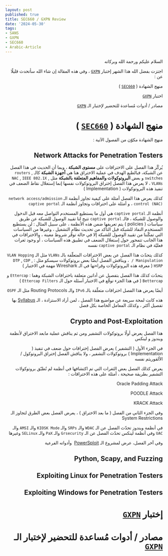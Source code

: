 ```yaml
---
layout: post
published: true
title: SEC660 / GXPN Review
date: '2024-05-30'
tags:
- SANS
- GXPN
- SEC660
- Arabic-Article
---
```


<div dir="rtl" markdown="1">

السلام عليكم ورحمة الله وبركاته 

اجتزت بفضل الله هذا الشهر إختبار  [`GXPN`](https://www.giac.org/certifications/exploit-researcher-advanced-penetration-tester-gxpn/) ، وفي هذه المقالة إن شاء الله سأتحدث قليلًا عن : 

منهج الشهادة ( [`SEC660`](https://www.sans.org/cyber-security-courses/advanced-penetration-testing-exploits-ethical-hacking/) )

اختبار [`GXPN`](https://www.giac.org/certifications/exploit-researcher-advanced-penetration-tester-gxpn/)

مصادر / أدوات مُساعدة للتحضير لإختبار الـ [`GXPN`](https://www.giac.org/certifications/exploit-researcher-advanced-penetration-tester-gxpn/)


# منهج الشهادة ( [`SEC660`](https://www.sans.org/cyber-security-courses/advanced-penetration-testing-exploits-ethical-hacking/) )
منهج الشهادة مكوّن من الفصول الآتية : 

## Network Attacks for Penetration Testers
يُركّز هذا الفصل على الاختراقات على **مستوى الشبكة** ، وبما أن الحديث في هذا الفصل عن الشبكة، فبالطبع الهدف في عملية الاختراق هنا هي **أجهزة الشبكة**
كالـ `routers` , `switches`  و بعض **البروتوكولات والمفاهيم المتعلقة بالشبكة** مثل `NAC` , `IEEE 802.1X` , `VLANs` ، لا يعرض هذا الفصل إختراق البروتوكولات نفسها إنما إستغلال نقاط الضعف في تنفيذ هذه البروتوكولات ( Implementation ) 

كذلك يعرض هذا الفصل أمثلة على كيفية تجاوز أنظمة الـ `network access/admission control (NAC)` ، و أمثلة على اختراقات وتجاوز أنظمة الـ `captive portal` 

أنظمة الـ `captive portal` هي أول ما يستطيع المستخدم التواصل معه قبل الدخول والوصول للشبكة ، فالـ `captive portal` تتيح لنا تقييد الوصول للشبكة عن طريق سياسات ( policies ) يتم تعريفها ضمن هذه الأنظمة ، على سبيل المثال : لن يستطيع المستخدم النفاذ للشبكة قبل التأكد من تحديث نظام التشغيل ، وغيرها من السياسات التي تمكّننا من تقييد الوصول للشبكة إلا في حالة توفّر شروط معينة ، والاختراقات في هذا الجانب تتمحور حول إستغلال الضعف في تطبيق هذه السياسات ، أو وجود ثغرات فعليّة في نظام الـ `captive portal` نفسه 

كذلك يتحدّث هذا الفصل عن بعض الاختراقات المتعلّقة بالـ `VLANs` مثل الـ `VLAN Hopping / Manipulation`  ، ويناقش الفصل أيضًا بعض بروتوكولات سيسكو مثل : `DTP` , `CDP` , `HSRP`  ( معرفة هذه البروتوكولات وقراءتها في الـ Wireshark مهمة في الاختبار ) 

يتحدّث كذلك هذا الفصل بتفصيل عن أداتين متعلقة باختراقات الشبكة وهما : `Ettercap` و `Bettercap` ( في هذا الجزء توقّع في الاختبار أسئلة حول الـ `Ettercap Filters` )

أيضًا يعرض هذا الفصل اختراقات متعلّقة بالـ `IPv6` والـ Routing Protocols مثل الـ `OSPF` 

هذه كانت لمحة سريعة عن مواضيع هذا الفصل ، لمن أراد الاستزادة ، الـ [Syllabus](https://www.sans.org/cyber-security-courses/advanced-penetration-testing-exploits-ethical-hacking/) بها تفصيل أكثر ، وكذلك المعامل الخاصة بكل فصل 

## Crypto and Post-Exploitation
هذا الفصل يعرض أولًا بروتوكولات التشفير ومن ثم يناقش عملية مابعد الاختراق لأنظمة ويندوز و لينكس 

في الجزء الأول ( التشفير ) يعرض الفصل إختراقات حول ضعف في تنفيذ ( Implementation ) بروتوكولات التشفير ، ولا يناقش الفصل إختراق البروتوكول / الألقوريثم نفسه 

يعرض كذلك الفصل بعض الثغرات التي تم اكتشافها في أنظمة لم تُطبّق بروتوكولات التشفير بطريقة صحيحة ، أمثلة على هذه الاختراقات : 

Oracle Padding Attack 

POODLE Attack

KRACK Attack 

وفي الجزء الثاني من الفصل ( ما بعد الاختراق ) ، يعرض الفصل بعض الطرق لتجاوز الـ System Restrictions 

في أنظمة ويندوز تحدّث الفصل عن الـ `WDAC` والـ `SRPs` والـ `KIOSK Mode` والـ `AMSI` والـ `UAC` وفي أنظمة لينكس تحدّث الفصل عن الـ `Grsecurity` والـ `PaX` والـ `SELinux` وغيرها

وفي آخر الفصل، عرض لمشروع الـ [PowerSploit](https://github.com/PowerShellMafia/PowerSploit)  وأدواته الفرعية 


## Python, Scapy, and Fuzzing

## Exploiting Linux for Penetration Testers

## Exploiting Windows for Penetration Testers




# إختبار [`GXPN`](https://www.giac.org/certifications/exploit-researcher-advanced-penetration-tester-gxpn/)

# مصادر / أدوات مُساعدة للتحضير لإختبار الـ [`GXPN`](https://www.giac.org/certifications/exploit-researcher-advanced-penetration-tester-gxpn/)
</div> 
